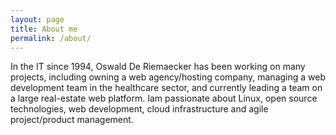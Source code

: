 ```yaml
---
layout: page
title: About me
permalink: /about/
---
```


In the IT since 1994, Oswald De Riemaecker has been working on many projects, including owning a web agency/hosting company, managing a web development team in the healthcare sector, and currently leading a team on a large real-estate web platform. Iam passionate about Linux, open source technologies, web development, cloud infrastructure and agile project/product management.
